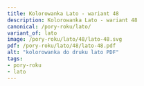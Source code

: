 ```yaml
---
title: Kolorowanka Lato - wariant 48
description: Kolorowanka Lato - wariant 48
canonical: /pory-roku/lato/
variant_of: lato
image: /pory-roku/lato/48/lato-48.svg
pdf: /pory-roku/lato/48/lato-48.pdf
alt: "kolorowanka do druku lato PDF"
tags:
- pory-roku
- lato
---
```

